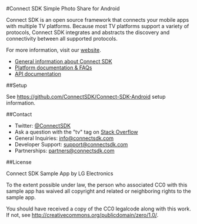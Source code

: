 #Connect SDK Simple Photo Share for Android

Connect SDK is an open source framework that connects your mobile apps with multiple TV platforms. Because most TV platforms support a variety of protocols, Connect SDK integrates and abstracts the discovery and connectivity between all supported protocols.

For more information, visit our [website](http://www.connectsdk.com/).

* [General information about Connect SDK](http://www.connectsdk.com/discover/)
* [Platform documentation & FAQs](http://www.connectsdk.com/docs/android/)
* [API documentation](http://www.connectsdk.com/apis/android/)

##Setup

See https://github.com/ConnectSDK/Connect-SDK-Android setup information.

##Contact
* Twitter: [@ConnectSDK](https://www.twitter.com/ConnectSDK)
* Ask a question with the "tv" tag on [Stack Overflow](http://stackoverflow.com/tags/tv)
* General Inquiries: info@connectsdk.com
* Developer Support: support@connectsdk.com
* Partnerships: partners@connectsdk.com

##License

Connect SDK Sample App by LG Electronics

To the extent possible under law, the person who associated CC0 with
this sample app has waived all copyright and related or neighboring rights
to the sample app.

You should have received a copy of the CC0 legalcode along with this
work. If not, see http://creativecommons.org/publicdomain/zero/1.0/.